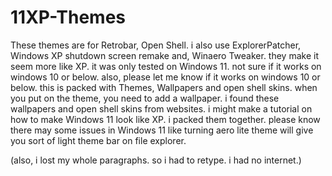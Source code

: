 # 11XP-Themes
These themes are for Retrobar, Open Shell. i also use ExplorerPatcher, Windows XP shutdown screen remake and, Winaero Tweaker. they make it seem more like XP. it was only tested on Windows 11. not sure if it works on windows 10 or below.
also, please let me know if it works on windows 10 or below. this is packed with Themes, Wallpapers and open shell skins. when you put on the theme, you need to add a wallpaper.
i found these wallpapers and open shell skins from websites. i might make a tutorial on how to make Windows 11 look like XP.
i packed them together. please know there may some issues in Windows 11 like turning aero lite theme will give you sort of light theme bar on file explorer.

(also, i lost my whole paragraphs. so i had to retype. i had no internet.)
 
